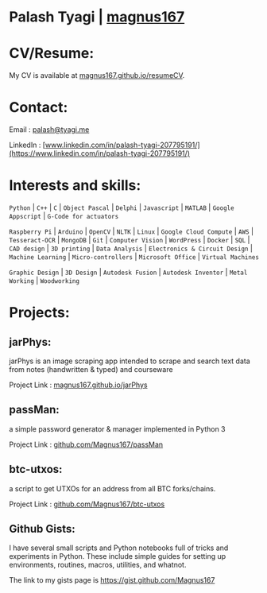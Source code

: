# __Palash Tyagi | [magnus167](https://github.com/Magnus167/)__ 

# CV/Resume:
My CV is available at [magnus167.github.io/resumeCV](https://magnus167.github.io/resumeCV/). 


# Contact:
Email : [palash@tyagi.me](palash@tyagi.me)

LinkedIn : [www.linkedin.com/in/palash-tyagi-207795191/](https://www.linkedin.com/in/palash-tyagi-207795191/)

# Interests and skills:

`Python` &#124; `C++` &#124; `C` &#124; `Object Pascal` &#124; `Delphi` &#124; `Javascript` &#124; `MATLAB` &#124; `Google Appscript` &#124; `G-Code for actuators`

`Raspberry Pi` &#124; `Arduino` &#124; `OpenCV` &#124; `NLTK` &#124; `Linux` &#124; `Google Cloud Compute` &#124; `AWS` &#124; `Tesseract-OCR` &#124; `MongoDB` &#124; `Git` &#124; `Computer Vision` &#124; `WordPress` &#124; `Docker` &#124; `SQL` &#124; `CAD design` &#124; `3D printing` &#124; `Data Analysis` &#124; `Electronics & Circuit Design` &#124; `Machine Learning` &#124; `Micro-controllers` &#124; `Microsoft Office` &#124; `Virtual Machines`

`Graphic Design` &#124; `3D Design` &#124; `Autodesk Fusion` &#124; `Autodesk Inventor` &#124; `Metal Working` &#124; `Woodworking`


# Projects:

## jarPhys:

jarPhys is an image scraping app intended to scrape and search text data from notes (handwritten & typed) and courseware

Project Link : [magnus167.github.io/jarPhys](https://magnus167.github.io/jarPhys/)

## passMan:
a simple password generator & manager implemented in Python 3

Project Link : [github.com/Magnus167/passMan](https://github.com/Magnus167/passMan)

## btc-utxos:
a script to get UTXOs for an address from all BTC forks/chains.

Project Link : [github.com/Magnus167/btc-utxos](https://github.com/Magnus167/btc-utxos)


## Github Gists:

I have several small scripts and Python notebooks full of tricks and experiments in Python. These include simple guides for setting up environments, routines, macros, utilities, and whatnot.

The link to my gists page is https://gist.github.com/Magnus167



